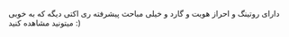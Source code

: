 دارای روتینگ و احراز هویت و گارد و خیلی مباحث پیشرفته ری اکتی دیگه که به خوبی میتونید مشاهده کنید :)

